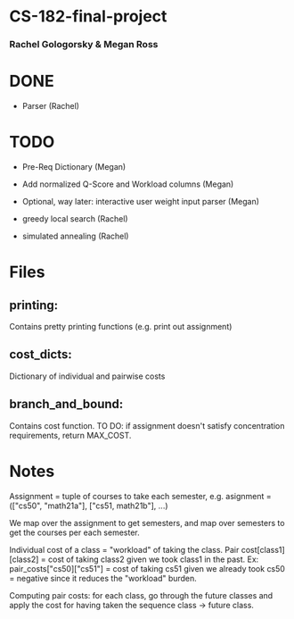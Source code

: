 # CS-182-final-project

### Rachel Gologorsky & Megan Ross

# DONE
- Parser (Rachel)

# TODO

- Pre-Req Dictionary (Megan)
- Add normalized Q-Score and Workload columns (Megan)
- Optional, way later: interactive user weight input parser (Megan)

- greedy local search (Rachel)
- simulated annealing (Rachel)

# Files

## printing: 
Contains pretty printing functions (e.g. print out assignment)

## cost_dicts: 
Dictionary of individual and pairwise costs

## branch_and_bound:
Contains cost function. TO DO: if assignment doesn't satisfy concentration requirements, return MAX_COST.

# Notes

Assignment = tuple of courses to take each semester, e.g.
asignment = (["cs50", "math21a"], ["cs51, math21b"], ...)

We map over the assignment to get semesters, and map over
semesters to get the courses per each semester.

Individual cost of a class = "workload" of taking the class.
Pair cost[class1][class2] = cost of taking class2 given we took class1 in the past. Ex: pair_costs["cs50]["cs51"] = cost of taking cs51 given we already took cs50 = negative since it reduces the "workload" burden.

Computing pair costs: for each class, go through the future classes and
apply the cost for having taken the sequence class -> future class.
